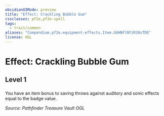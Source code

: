 ```yaml
---
obsidianUIMode: preview
title: "Effect: Crackling Bubble Gum"
cssclasses: pf2e,pf2e-spell
tags:
  - trait/common
aliases: "Compendium.pf2e.equipment-effects.Item.GUHNFlNYiR38sTDE"
license: OGL
---
```

# Effect: Crackling Bubble Gum
## Level 1
### 






You have an item bonus to saving throws against auditory and sonic effects equal to the badge value.

*Source: Pathfinder Treasure Vault*
*OGL*